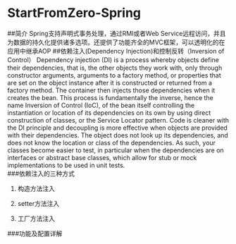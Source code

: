 # StartFromZero-Spring
##简介
Spring支持声明式事务处理，通过RMI或者Web Service远程访问，并且为数据的持久化提供诸多选项。还提供了功能齐全的MVC框架，可以透明化的在应用中继承AOP
##依赖注入(Dependency Injection)和控制反转（Inversion of Control）
Dependency injection (DI) is a process whereby objects define their dependencies, that is, the other
objects they work with, only through constructor arguments, arguments to a factory method, or properties
that are set on the object instance after it is constructed or returned from a factory method. The container
then injects those dependencies when it creates the bean. This process is fundamentally the inverse,
hence the name Inversion of Control (IoC), of the bean itself controlling the instantiation or location of
its dependencies on its own by using direct construction of classes, or the Service Locator pattern.
Code is cleaner with the DI principle and decoupling is more effective when objects are provided with
their dependencies. The object does not look up its dependencies, and does not know the location
or class of the dependencies. As such, your classes become easier to test, in particular when the
dependencies are on interfaces or abstract base classes, which allow for stub or mock implementations
to be used in unit tests.  
###依赖注入的三种方式
1. 构造方法注入  
	
2. setter方法注入  
	
3. 工厂方法注入  
	 
###功能及配置详解

